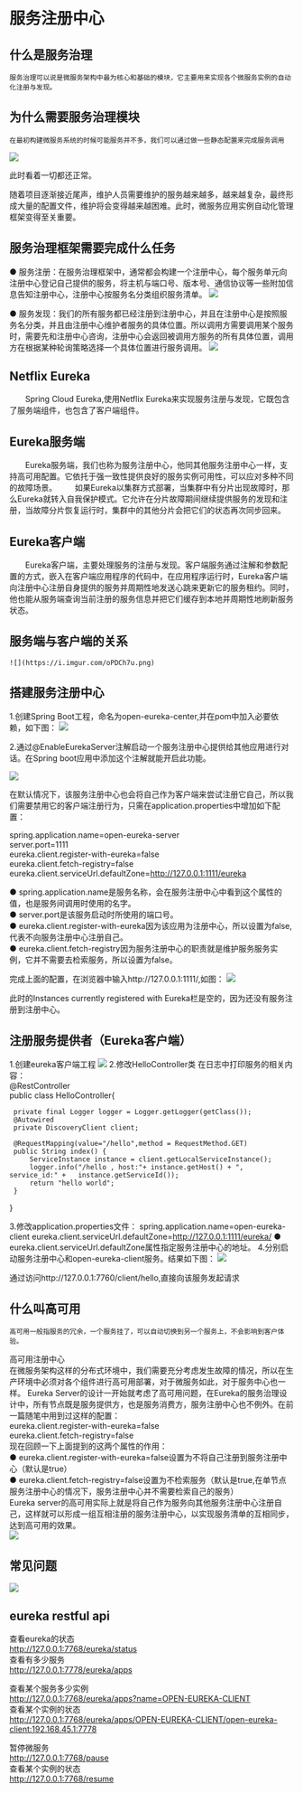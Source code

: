 #  服务注册中心


## 什么是服务治理 

	服务治理可以说是微服务架构中最为核心和基础的模块，它主要用来实现各个微服务实例的自动化注册与发现。
## 为什么需要服务治理模块 

	在最初构建微服务系统的时候可能服务并不多，我们可以通过做一些静态配置来完成服务调用

![](https://i.imgur.com/ASRyYWJ.png)

此时看着一切都还正常。

随着项目逐渐接近尾声，维护人员需要维护的服务越来越多，越来越复杂，最终形成大量的配置文件，维护将会变得越来越困难。此时，微服务应用实例自动化管理框架变得至关重要。

## 服务治理框架需要完成什么任务 

  ● 服务注册：在服务治理框架中，通常都会构建一个注册中心，每个服务单元向注册中心登记自己提供的服务，将主机与端口号、版本号、通信协议等一些附加信息告知注册中心，注册中心按服务名分类组织服务清单。
	![](https://i.imgur.com/lFXx64x.png)

  ● 服务发现：我们的所有服务都已经注册到注册中心，并且在注册中心是按照服务名分类，并且由注册中心维护者服务的具体位置。所以调用方需要调用某个服务时，需要先和注册中心咨询，注册中心会返回被调用方服务的所有具体位置，调用方在根据某种轮询策略选择一个具体位置进行服务调用。
	![](https://i.imgur.com/tvnjhZD.png)

## Netflix Eureka 

　　Spring Cloud Eureka,使用Netflix Eureka来实现服务注册与发现，它既包含了服务端组件，也包含了客户端组件。

## Eureka服务端 

　　Eureka服务端，我们也称为服务注册中心，他同其他服务注册中心一样，支持高可用配置。它依托于强一致性提供良好的服务实例可用性，可以应对多种不同的故障场景。
　　如果Eureka以集群方式部署，当集群中有分片出现故障时，那么Eureka就转入自我保护模式。它允许在分片故障期间继续提供服务的发现和注册，当故障分片恢复运行时，集群中的其他分片会把它们的状态再次同步回来。

## Eureka客户端 

　　Eureka客户端，主要处理服务的注册与发现。客户端服务通过注解和参数配置的方式，嵌入在客户端应用程序的代码中，在应用程序运行时，Eureka客户端向注册中心注册自身提供的服务并周期性地发送心跳来更新它的服务租约。同时，他也能从服务端查询当前注册的服务信息并把它们缓存到本地并周期性地刷新服务状态。

## 服务端与客户端的关系 
	![](https://i.imgur.com/oPDCh7u.png)

## 搭建服务注册中心 

1.创建Spring Boot工程，命名为open-eureka-center,并在pom中加入必要依赖，如下图：
	![](https://i.imgur.com/pFbNOUi.jpg)


2.通过@EnableEurekaServer注解启动一个服务注册中心提供给其他应用进行对话。在Spring boot应用中添加这个注解就能开启此功能。

 ![](https://i.imgur.com/MlKBKTX.png)

在默认情况下，该服务注册中心也会将自己作为客户端来尝试注册它自己，所以我们需要禁用它的客户端注册行为，只需在application.properties中增加如下配置：

spring.application.name=open-eureka-server     
server.port=1111   
eureka.client.register-with-eureka=false   
eureka.client.fetch-registry=false  
eureka.client.serviceUrl.defaultZone=http://127.0.0.1:1111/eureka    

● spring.application.name是服务名称，会在服务注册中心中看到这个属性的值，也是服务间调用时使用的名字。  
● server.port是该服务启动时所使用的端口号。   
● eureka.client.register-with-eureka因为该应用为注册中心，所以设置为false,代表不向服务注册中心注册自己。  
● eureka.client.fetch-registry因为服务注册中心的职责就是维护服务服务实例，它并不需要去检索服务，所以设置为false。  


完成上面的配置，在浏览器中输入http://127.0.0.1:1111/,如图：
![](https://i.imgur.com/IC0omfS.jpg)

此时的Instances currently registered with Eureka栏是空的，因为还没有服务注册到注册中心。   


## 注册服务提供者（Eureka客户端）   
1.创建eureka客户端工程
		![](https://i.imgur.com/PhjRZIj.png) 
2.修改HelloController类 在日志中打印服务的相关内容：  
@RestController  
public class HelloController{  
     
     private final Logger logger = Logger.getLogger(getClass());  
     @Autowired  
     private DiscoveryClient client;  
     
     @RequestMapping(value="/hello",method = RequestMethod.GET)  
     public String index() {  
         ServiceInstance instance = client.getLocalServiceInstance();  
         logger.info("/hello , host:"+ instance.getHost() + ", service_id:" +   instance.getServiceId());  
         return "hello world";  
     }  
}  
    
3.修改application.properties文件：
spring.application.name=open-eureka-client
eureka.client.serviceUrl.defaultZone=http://127.0.0.1:1111/eureka/ 
● eureka.client.serviceUrl.defaultZone属性指定服务注册中心的地址。
4.分别启动服务注册中心和open-eureka-client服务。结果如下图：
![](https://i.imgur.com/lVxUsmu.jpg)

通过访问http://127.0.0.1:7760/client/hello,直接向该服务发起请求  
## 什么叫高可用   
    高可用一般指服务的冗余，一个服务挂了，可以自动切换到另一个服务上，不会影响到客户体验。  
高可用注册中心  
    在微服务架构这样的分布式环境中，我们需要充分考虑发生故障的情况，所以在生产环境中必须对各个组件进行高可用部署，对于微服务如此，对于服务中心也一样。
    Eureka Server的设计一开始就考虑了高可用问题，在Eureka的服务治理设计中，所有节点既是服务提供方，也是服务消费方，服务注册中心也不例外。在前一篇随笔中用到过这样的配置：  
eureka.client.register-with-eureka=false    
eureka.client.fetch-registry=false    
现在回顾一下上面提到的这两个属性的作用：  
  ● eureka.client.register-with-eureka=false设置为不将自己注册到服务注册中心（默认是true）  
  ● eureka.client.fetch-registry=false设置为不检索服务（默认是true,在单节点服务注册中心的情况下，服务注册中心并不需要检索自己的服务）  
    Eureka server的高可用实际上就是将自己作为服务向其他服务注册中心注册自己，这样就可以形成一组互相注册的服务注册中心，以实现服务清单的互相同步，达到高可用的效果。  
![](https://i.imgur.com/pphn4Gw.png)

## 常见问题   
![](https://i.imgur.com/fUC3dXN.png)

## eureka restful api  
查看eureka的状态   
http://127.0.0.1:7768/eureka/status  
查看有多少服务  
http://127.0.0.1:7778/eureka/apps   

查看某个服务多少实例   
http://127.0.0.1:7768/eureka/apps?name=OPEN-EUREKA-CLIENT  
查看某个实例的状态  
http://127.0.0.1:7768/eureka/apps/OPEN-EUREKA-CLIENT/open-eureka-client:192.168.45.1:7778  


暂停微服务  
http://127.0.0.1:7768/pause  
查看某个实例的状态  
http://127.0.0.1:7768/resume  



 
 